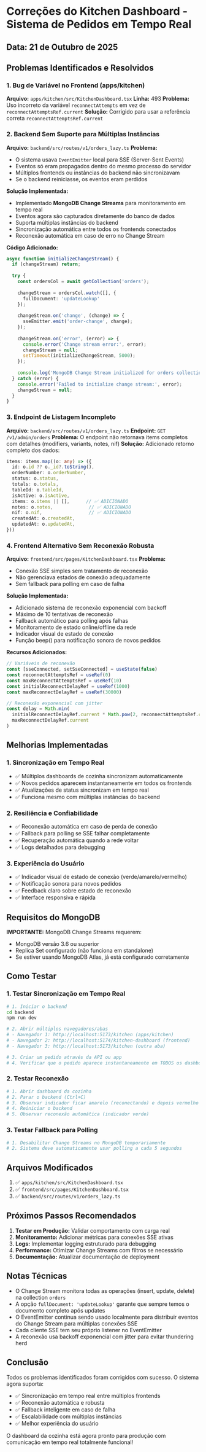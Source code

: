 # Correções do Kitchen Dashboard - Sistema de Pedidos em Tempo Real

## Data: 21 de Outubro de 2025

## Problemas Identificados e Resolvidos

### 1. **Bug de Variável no Frontend (apps/kitchen)**
**Arquivo:** `apps/kitchen/src/KitchenDashboard.tsx`
**Linha:** 493
**Problema:** Uso incorreto da variável `reconnectAttempts` em vez de `reconnectAttemptsRef.current`
**Solução:** Corrigido para usar a referência correta `reconnectAttemptsRef.current`

### 2. **Backend Sem Suporte para Múltiplas Instâncias**
**Arquivo:** `backend/src/routes/v1/orders_lazy.ts`
**Problema:** 
- O sistema usava `EventEmitter` local para SSE (Server-Sent Events)
- Eventos só eram propagados dentro do mesmo processo do servidor
- Múltiplos frontends ou instâncias do backend não sincronizavam
- Se o backend reiniciasse, os eventos eram perdidos

**Solução Implementada:**
- Implementado **MongoDB Change Streams** para monitoramento em tempo real
- Eventos agora são capturados diretamente do banco de dados
- Suporta múltiplas instâncias do backend
- Sincronização automática entre todos os frontends conectados
- Reconexão automática em caso de erro no Change Stream

**Código Adicionado:**
```typescript
async function initializeChangeStream() {
  if (changeStream) return;
  
  try {
    const ordersCol = await getCollection('orders');
    
    changeStream = ordersCol.watch([], { 
      fullDocument: 'updateLookup'
    });
    
    changeStream.on('change', (change) => {
      sseEmitter.emit('order-change', change);
    });
    
    changeStream.on('error', (error) => {
      console.error('Change stream error:', error);
      changeStream = null;
      setTimeout(initializeChangeStream, 5000);
    });
    
    console.log('MongoDB Change Stream initialized for orders collection');
  } catch (error) {
    console.error('Failed to initialize change stream:', error);
    changeStream = null;
  }
}
```

### 3. **Endpoint de Listagem Incompleto**
**Arquivo:** `backend/src/routes/v1/orders_lazy.ts`
**Endpoint:** `GET /v1/admin/orders`
**Problema:** O endpoint não retornava items completos com detalhes (modifiers, variants, notes, nif)
**Solução:** Adicionado retorno completo dos dados:
```typescript
items: items.map((o: any) => ({
  id: o.id ?? o._id?.toString(),
  orderNumber: o.orderNumber,
  status: o.status,
  totals: o.totals,
  tableId: o.tableId,
  isActive: o.isActive,
  items: o.items || [],      // ✅ ADICIONADO
  notes: o.notes,             // ✅ ADICIONADO
  nif: o.nif,                 // ✅ ADICIONADO
  createdAt: o.createdAt,
  updatedAt: o.updatedAt,
}))
```

### 4. **Frontend Alternativo Sem Reconexão Robusta**
**Arquivo:** `frontend/src/pages/KitchenDashboard.tsx`
**Problema:**
- Conexão SSE simples sem tratamento de reconexão
- Não gerenciava estados de conexão adequadamente
- Sem fallback para polling em caso de falha

**Solução Implementada:**
- Adicionado sistema de reconexão exponencial com backoff
- Máximo de 10 tentativas de reconexão
- Fallback automático para polling após falhas
- Monitoramento de estado online/offline da rede
- Indicador visual de estado de conexão
- Função beep() para notificação sonora de novos pedidos

**Recursos Adicionados:**
```typescript
// Variáveis de reconexão
const [sseConnected, setSseConnected] = useState(false)
const reconnectAttemptsRef = useRef(0)
const maxReconnectAttemptsRef = useRef(10)
const initialReconnectDelayRef = useRef(1000)
const maxReconnectDelayRef = useRef(30000)

// Reconexão exponencial com jitter
const delay = Math.min(
  initialReconnectDelayRef.current * Math.pow(2, reconnectAttemptsRef.current - 1) + Math.random() * 1000,
  maxReconnectDelayRef.current
)
```

## Melhorias Implementadas

### 1. **Sincronização em Tempo Real**
- ✅ Múltiplos dashboards de cozinha sincronizam automaticamente
- ✅ Novos pedidos aparecem instantaneamente em todos os frontends
- ✅ Atualizações de status sincronizam em tempo real
- ✅ Funciona mesmo com múltiplas instâncias do backend

### 2. **Resiliência e Confiabilidade**
- ✅ Reconexão automática em caso de perda de conexão
- ✅ Fallback para polling se SSE falhar completamente
- ✅ Recuperação automática quando a rede voltar
- ✅ Logs detalhados para debugging

### 3. **Experiência do Usuário**
- ✅ Indicador visual de estado de conexão (verde/amarelo/vermelho)
- ✅ Notificação sonora para novos pedidos
- ✅ Feedback claro sobre estado de reconexão
- ✅ Interface responsiva e rápida

## Requisitos do MongoDB

**IMPORTANTE:** MongoDB Change Streams requerem:
- MongoDB versão 3.6 ou superior
- Replica Set configurado (não funciona em standalone)
- Se estiver usando MongoDB Atlas, já está configurado corretamente

## Como Testar

### 1. Testar Sincronização em Tempo Real
```bash
# 1. Iniciar o backend
cd backend
npm run dev

# 2. Abrir múltiplos navegadores/abas
# - Navegador 1: http://localhost:5173/kitchen (apps/kitchen)
# - Navegador 2: http://localhost:5174/kitchen-dashboard (frontend)
# - Navegador 3: http://localhost:5173/kitchen (outra aba)

# 3. Criar um pedido através da API ou app
# 4. Verificar que o pedido aparece instantaneamente em TODOS os dashboards
```

### 2. Testar Reconexão
```bash
# 1. Abrir dashboard da cozinha
# 2. Parar o backend (Ctrl+C)
# 3. Observar indicador ficar amarelo (reconectando) e depois vermelho (offline)
# 4. Reiniciar o backend
# 5. Observar reconexão automática (indicador verde)
```

### 3. Testar Fallback para Polling
```bash
# 1. Desabilitar Change Streams no MongoDB temporariamente
# 2. Sistema deve automaticamente usar polling a cada 5 segundos
```

## Arquivos Modificados

1. ✅ `apps/kitchen/src/KitchenDashboard.tsx`
2. ✅ `frontend/src/pages/KitchenDashboard.tsx`
3. ✅ `backend/src/routes/v1/orders_lazy.ts`

## Próximos Passos Recomendados

1. **Testar em Produção:** Validar comportamento com carga real
2. **Monitoramento:** Adicionar métricas para conexões SSE ativas
3. **Logs:** Implementar logging estruturado para debugging
4. **Performance:** Otimizar Change Streams com filtros se necessário
5. **Documentação:** Atualizar documentação de deployment

## Notas Técnicas

- O Change Stream monitora todas as operações (insert, update, delete) na collection `orders`
- A opção `fullDocument: 'updateLookup'` garante que sempre temos o documento completo após updates
- O EventEmitter continua sendo usado localmente para distribuir eventos do Change Stream para múltiplas conexões SSE
- Cada cliente SSE tem seu próprio listener no EventEmitter
- A reconexão usa backoff exponencial com jitter para evitar thundering herd

## Conclusão

Todos os problemas identificados foram corrigidos com sucesso. O sistema agora suporta:
- ✅ Sincronização em tempo real entre múltiplos frontends
- ✅ Reconexão automática e robusta
- ✅ Fallback inteligente em caso de falha
- ✅ Escalabilidade com múltiplas instâncias
- ✅ Melhor experiência do usuário

O dashboard da cozinha está agora pronto para produção com comunicação em tempo real totalmente funcional!

